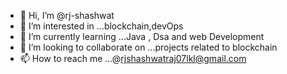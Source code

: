 - 👋 Hi, I’m @rj-shashwat
- 👀 I’m interested in ...blockchain,devOps
- 🌱 I’m currently learning ...Java , Dsa and web Development
- 💞️ I’m looking to collaborate on ...projects related to blockchain
- 📫 How to reach me ...@rjshashwatraj07lkl@gmail.com

<!---
rj-shashwat/rj-shashwat is a ✨ special ✨ repository because its `README.md` (this file) appears on your GitHub profile.
You can click the Preview link to take a look at your changes.
--->

